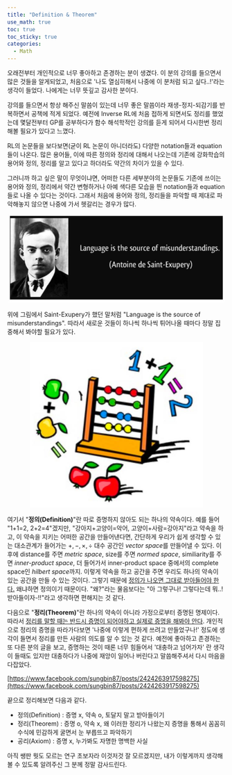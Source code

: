 ```yaml
---
title: "Definition & Theorem"
use_math: true
toc: true
toc_sticky: true
categories:
  - Math
---
```


오래전부터 개인적으로 너무 좋아하고 존경하는 분이 생겼다. 이 분의 강의를 들으면서 많은 것들을 알게되었고, 처음으로 '나도 열심히해서 나중에 이 분처럼 되고 싶다..!'라는 생각이 들었다. 나에게는 너무 뜻깊고 감사한 분이다.

강의를 들으면서 항상 해주신 말씀이 있는데 너무 좋은 말씀이라 재생-정지-되감기를 반복하면서 공책에 적게 되었다. 예전에 Inverse RL에 처음 접하게 되면서도 정리를 했었는데 몇달전부터 GP를 공부하다가 함수 해석학적인 강의를 듣게 되어서 다시한번 정리해볼 필요가 있다고 느꼈다.

RL의 논문들을 보다보면(굳이 RL 논문이 아니더라도) 다양한 notation들과 equation들이 나온다. 많은 용어들, 이에 따른 정의와 정리에 대해서 나오는데 기존에 강화학습의 용어와 정의, 정리를 알고 있다고 하더라도 약간의 차이가 있을 수 있다.

그러니까 하고 싶은 말이 무엇이냐면, 어떠한 다른 세부분야의 논문들도 기존에 쓰이는 용어와 정의, 정리에서 약간 변형하거나 아예 색다른 모습을 띈 notation들과 equation들로 나올 수 있다는 것이다. 그래서 처음에 용어와 정의, 정리들을 파악할 때 제대로 파악해놓지 않으면 나중에 가서 헷갈리는 경우가 많다.

<center> <img src='../assets/images/d&t/dt1.jpg' width="500"> </center>

위에 그림에서 Saint-Exupery가 했던 말처럼 "Language is the source of misunderstandings". 따라서 새로운 것들이 하나씩 하나씩 튀어나올 때마다 정말 집중해서 봐야할 필요가 있다.

<center> <img src='../assets/images/d&t/dt2.jpg' width="400"> </center>

여기서 "**정의(Definition)**"란 따로 증명하지 않아도 되는 하나의 약속이다. 예를 들어 "1+1=2, 2+2=4"겠지만, "강아지+고양이=악어, 고양이+사람=강아지"라고 약속을 하고, 이 약속을 지키는 어떠한 공간을 만들어낸다면, 간단하게 우리가 쉽게 생각할 수 있는 대소관계가 들어가는 $+,-,\times,\div$ 대수 공간인 *vector space*를 만들어낼 수 있다. 이후에 distance를 주면 *metric space*, size를 주면 *normed space*, similiarity를 주면 *inner-product space*, 더 들어가서 inner-product space 중에서의 complete space인 *hilbert space*까지. 이렇게 약속을 하고 공간을 주면 우리도 하나의 약속이 있는 공간을 만들 수 있는 것이다. 그렇기 때문에 <U>정의가 나오면 그대로 받아들어야 한다.</U> 왜냐하면 정의이기 때문이다. "왜?"라는 물음보다는 "아 그렇구나! 그렇다는데 뭐..! 받아들이자-!!"라고 생각하면 편해지는 것 같다.

다음으로 "**정리(Theorem)**"란 하나의 약속이 아니라 가정으로부터 증명된 명제이다. 따라서 <U>정리를 말할 때는 반드시 증명이 되어야하고 실제로 증명을 해봐야 안다</U>. 개인적으로 정리의 증명을 따라가다보면 '나중에 이렇게 편하게 쓰려고 만들었구나!' 정도에 생각이 들면서 정리를 만든 사람의 의도를 알 수 있는 것 같다. 예전에 좋아하고 존경하는 또 다른 분의 글을 보고, 증명하는 것이 때론 너무 힘들어서 '대충하고 넘어가자' 란 생각이 들때도 있지만 대충하다가 나중에 재앙이 일어나 버린다고 말씀해주셔서 다시 마음을 다잡았다.

[https://www.facebook.com/sungbin87/posts/2424263917598275](https://www.facebook.com/sungbin87/posts/2424263917598275)

끝으로 정리해보면 다음과 같다.

- 정의(Definition) : 증명 x, 약속 o, 토달지 말고 받아들이기
- 정리(Theorem) : 증명 o, 약속 x, 왜 이러한 정리가 나왔는지 증명을 통해서 꼼꼼히 수식에 민감하게 굴면서 눈 부릅뜨고 파악하기
- 공리(Axiom) : 증명 x, 누가봐도 자명한 명백한 사실

아직 쌩판 뭣도 모르는 연구 초보자라 이것저것 잘 모르겠지만, 내가 이렇게까지 생각해볼 수 있도록 알려주신 그 분께 정말 감사드린다.
